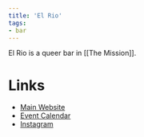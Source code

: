 ```yaml
---
title: 'El Rio'
tags:
- bar
---
```


El Rio is a queer bar in [[The Mission]].

# Links
- [Main Website](https://www.elriosf.com)
- [Event Calendar](https://www.elriosf.com/calendar)
- [Instagram](https://www.instagram.com/elriosf/)